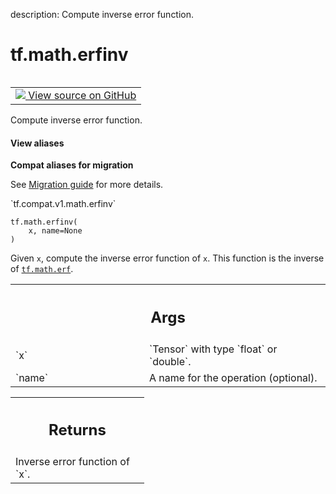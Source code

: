 description: Compute inverse error function.

<div itemscope itemtype="http://developers.google.com/ReferenceObject">
<meta itemprop="name" content="tf.math.erfinv" />
<meta itemprop="path" content="Stable" />
</div>

# tf.math.erfinv

<!-- Insert buttons and diff -->

<table class="tfo-notebook-buttons tfo-api nocontent" align="left">
<td>
  <a target="_blank" href="https://github.com/tensorflow/tensorflow/blob/r2.3/tensorflow/python/ops/math_ops.py#L4678-L4693">
    <img src="https://www.tensorflow.org/images/GitHub-Mark-32px.png" />
    View source on GitHub
  </a>
</td>
</table>



Compute inverse error function.

<section class="expandable">
  <h4 class="showalways">View aliases</h4>
  <p>
<b>Compat aliases for migration</b>
<p>See
<a href="https://www.tensorflow.org/guide/migrate">Migration guide</a> for
more details.</p>
<p>`tf.compat.v1.math.erfinv`</p>
</p>
</section>

<pre class="devsite-click-to-copy prettyprint lang-py tfo-signature-link">
<code>tf.math.erfinv(
    x, name=None
)
</code></pre>



<!-- Placeholder for "Used in" -->

Given `x`, compute the inverse error function of `x`. This function
is the inverse of <a href="../../tf/math/erf.md"><code>tf.math.erf</code></a>.

<!-- Tabular view -->
 <table class="responsive fixed orange">
<colgroup><col width="214px"><col></colgroup>
<tr><th colspan="2"><h2 class="add-link">Args</h2></th></tr>

<tr>
<td>
`x`
</td>
<td>
`Tensor` with type `float` or `double`.
</td>
</tr><tr>
<td>
`name`
</td>
<td>
A name for the operation (optional).
</td>
</tr>
</table>



<!-- Tabular view -->
 <table class="responsive fixed orange">
<colgroup><col width="214px"><col></colgroup>
<tr><th colspan="2"><h2 class="add-link">Returns</h2></th></tr>
<tr class="alt">
<td colspan="2">
Inverse error function of `x`.
</td>
</tr>

</table>

